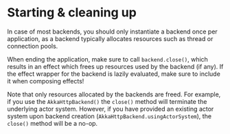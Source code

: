 # Starting & cleaning up

In case of most backends, you should only instantiate a backend once per application, as a backend typically allocates resources such as thread or connection pools.

When ending the application, make sure to call `backend.close()`, which results in an effect which frees up resources used by the backend (if any). If the effect wrapper for the backend is lazily evaluated, make sure to include it when composing effects!

Note that only resources allocated by the backends are freed. For example, if you use the `AkkaHttpBackend()` the `close()` method will terminate the underlying actor system. However, if you have provided an existing actor system upon backend creation (`AkkaHttpBackend.usingActorSystem`), the `close()` method will be a no-op.
